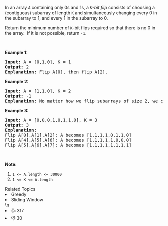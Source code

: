 <p>In an array <code>A</code> containing only 0s and 1s, a <i><code>K</code>-bit flip&nbsp;</i>consists of choosing a (contiguous) subarray of length <code>K</code> and simultaneously changing every 0 in the subarray to 1, and every 1 in the subarray to 0.</p>

<p>Return the minimum number of <code>K</code>-bit flips required so that there is no 0 in the array.&nbsp; If it is not possible, return <code>-1</code>.</p>

<p>&nbsp;</p>

<p><strong>Example 1:</strong></p>

<pre>
<strong>Input: </strong>A = <span id="example-input-1-1">[0,1,0]</span>, K = <span id="example-input-1-2">1</span>
<strong>Output: </strong><span id="example-output-1">2</span>
<strong>Explanation: </strong>Flip A[0], then flip A[2].
</pre>

<div>
<p><strong>Example 2:</strong></p>

<pre>
<strong>Input: </strong>A = <span id="example-input-2-1">[1,1,0]</span>, K = <span id="example-input-2-2">2</span>
<strong>Output: </strong><span id="example-output-2">-1</span>
<strong>Explanation:</strong>&nbsp;No matter how we flip subarrays of size 2, we can&#39;t make the array become [1,1,1].
</pre>

<div>
<p><strong>Example 3:</strong></p>

<pre>
<strong>Input: </strong>A = <span id="example-input-3-1">[0,0,0,1,0,1,1,0]</span>, K = <span id="example-input-3-2">3</span>
<strong>Output: </strong><span id="example-output-3">3</span>
<strong>Explanation:</strong>
Flip A[0],A[1],A[2]:&nbsp;A becomes [1,1,1,1,0,1,1,0]
Flip A[4],A[5],A[6]:&nbsp;A becomes [1,1,1,1,1,0,0,0]
Flip A[5],A[6],A[7]:&nbsp;A becomes [1,1,1,1,1,1,1,1]
</pre>

<p>&nbsp;</p>
</div>
</div>

<p><strong>Note:</strong></p>

<ol>
	<li><code>1 &lt;= A.length &lt;=&nbsp;30000</code></li>
	<li><code>1 &lt;= K &lt;= A.length</code></li>
</ol><div><div>Related Topics</div><div><li>Greedy</li><li>Sliding Window</li></div></div>\n<div><li>👍 317</li><li>👎 30</li></div>
